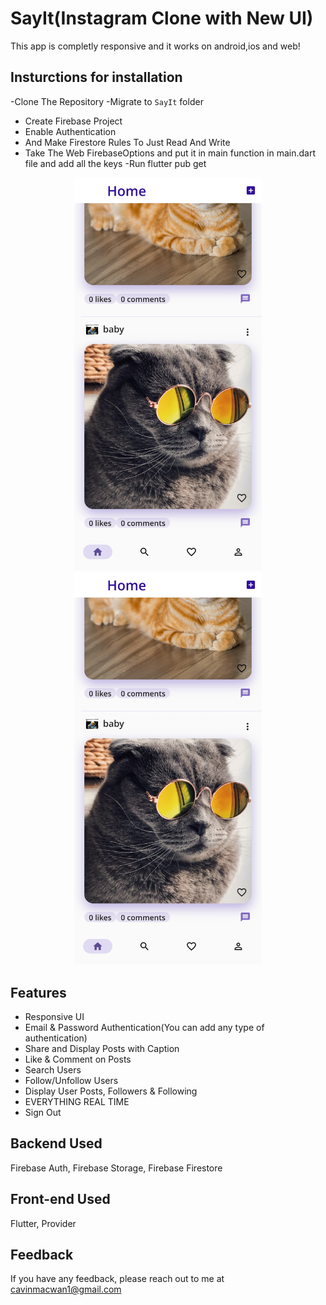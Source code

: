 # SayIt(Instagram Clone with New UI)

This app is completly responsive and it works on android,ios and web!

## Insturctions for installation
-Clone The Repository
-Migrate to ```SayIt``` folder
- Create Firebase Project
- Enable Authentication
- And Make Firestore Rules To Just Read And Write
- Take The Web FirebaseOptions and put it in main function in main.dart file and add all the keys
-Run flutter pub get

<p align="center">
  <img width="300" src="https://github.com/Cavin6080/SayIt/blob/main/Screenshot_20220423-224949.jpg">
    <img width="300" src="https://github.com/Cavin6080/SayIt/blob/main/Screenshot_20220423-224949.jpg">
  
</p>

## Features
- Responsive UI
- Email & Password Authentication(You can add any type of authentication)
- Share and Display Posts with Caption
- Like & Comment on Posts
- Search Users
- Follow/Unfollow Users
- Display User Posts, Followers & Following
- EVERYTHING REAL TIME
- Sign Out





## Backend Used
Firebase Auth, Firebase Storage, Firebase Firestore

## Front-end Used
Flutter, Provider
    
## Feedback

If you have any feedback, please reach out to me at cavinmacwan1@gmail.com


